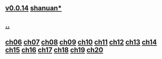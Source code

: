 ## [v0.0.14](https://github.com/littleflute/english/edit/master/Linda/book2/readme.md) [shanuan*](https://github.com/shanuan/english/edit/master/Linda/book2/readme.md)
## [..](..)
## [ch06](ch06) [ch07](ch07) [ch08](ch08) [ch09](ch09) [ch10](ch10) [ch11](ch11) [ch12](ch12) [ch13](ch13) [ch14](ch14) [ch15](ch15) [ch16](ch16) [ch17](ch17) [ch18](ch18) [ch19](ch19) [ch20](ch20) 
